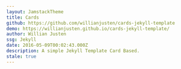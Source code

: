 ```yaml
---
layout: JamstackTheme
title: Cards
github: https://github.com/willianjusten/cards-jekyll-template
demo: https://willianjusten.github.io/cards-jekyll-template/
author: Willian Justen
ssg: Jekyll
date: 2016-05-09T00:02:43.000Z
description: A simple Jekyll Template Card Based.
stale: true
---
```

